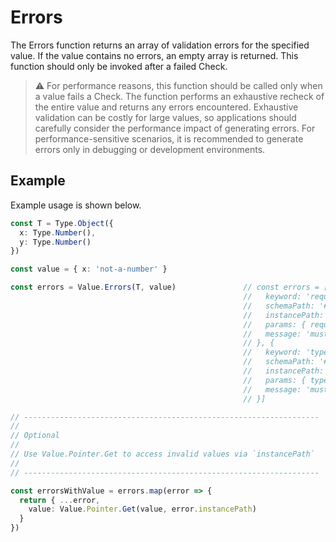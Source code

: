 # Errors

The Errors function returns an array of validation errors for the specified value. If the value contains no errors, an empty array is returned. This function should only be invoked after a failed Check.

> ⚠️ For performance reasons, this function should be called only when a value fails a Check. The function performs an exhaustive recheck of the entire value and returns any errors encountered. Exhaustive validation can be costly for large values, so applications should carefully consider the performance impact of generating errors. For performance-sensitive scenarios, it is recommended to generate errors only in debugging or development environments.

## Example

Example usage is shown below.

```typescript
const T = Type.Object({ 
  x: Type.Number(), 
  y: Type.Number() 
})

const value = { x: 'not-a-number' }

const errors = Value.Errors(T, value)               // const errors = [{
                                                    //   keyword: 'required',     
                                                    //   schemaPath: '#/required',
                                                    //   instancePath: '',
                                                    //   params: { requiredProperties: [ 'y' ] },
                                                    //   message: 'must have required properties y'
                                                    // }, {
                                                    //   keyword: 'type',
                                                    //   schemaPath: '#/properties/x/type',
                                                    //   instancePath: '/x',
                                                    //   params: { type: 'number' },
                                                    //   message: 'must be number'
                                                    // }]

// ------------------------------------------------------------------
//
// Optional
//
// Use Value.Pointer.Get to access invalid values via `instancePath` 
//
// ------------------------------------------------------------------

const errorsWithValue = errors.map(error => {
  return { ...error, 
    value: Value.Pointer.Get(value, error.instancePath) 
  }
})
```